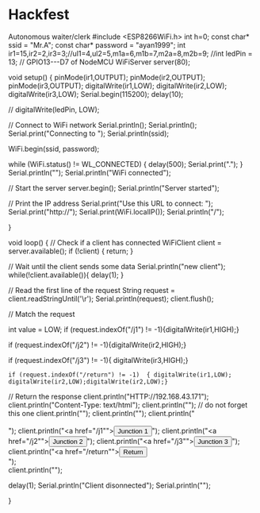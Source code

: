 # Hackfest
Autonomous waiter/clerk
#include <ESP8266WiFi.h>
 int h=0;
const char* ssid = "Mr.A";
const char* password = "ayan1999";
int ir1=15,ir2=2,ir3=3;//ul1=4,ul2=5,m1a=6,m1b=7,m2a=8,m2b=9;
//int ledPin = 13; // GPIO13---D7 of NodeMCU
WiFiServer server(80);
 
void setup() {
  pinMode(ir1,OUTPUT);
  pinMode(ir2,OUTPUT);
  pinMode(ir3,OUTPUT);
  digitalWrite(ir1,LOW);
  digitalWrite(ir2,LOW);
  digitalWrite(ir3,LOW);
  Serial.begin(115200);
  delay(10);
 
// digitalWrite(ledPin, LOW);
 
  // Connect to WiFi network
  Serial.println();
  Serial.println();
  Serial.print("Connecting to ");
  Serial.println(ssid);
 
  WiFi.begin(ssid, password);
 
  while (WiFi.status() != WL_CONNECTED) {
    delay(500);
    Serial.print(".");
  }
  Serial.println("");
  Serial.println("WiFi connected");
 
  // Start the server
  server.begin();
  Serial.println("Server started");
 
  // Print the IP address
  Serial.print("Use this URL to connect: ");
  Serial.print("http://");
  Serial.print(WiFi.localIP());
  Serial.println("/");
 
}
 
void loop() 
{
  // Check if a client has connected
  WiFiClient client = server.available();
  if (!client) {
    return;
  }
 
  // Wait until the client sends some data
  Serial.println("new client");
  while(!client.available()){
    delay(1);
  }
 
  // Read the first line of the request
  String request = client.readStringUntil('\r');
  Serial.println(request);
  client.flush();
 
  // Match the request
 
  int value = LOW;
  if (request.indexOf("/j1") != -1){digitalWrite(ir1,HIGH);}
    
 if (request.indexOf("/j2") != -1){digitalWrite(ir2,HIGH);}
   
   if (request.indexOf("/j3") != -1){
    digitalWrite(ir3,HIGH);}
    
    if (request.indexOf("/return") != -1)  { digitalWrite(ir1,LOW);
    digitalWrite(ir2,LOW);digitalWrite(ir2,LOW);}
    
  

  // Return the response
  client.println("HTTP://192.168.43.171");
  client.println("Content-Type: text/html");
  client.println(""); //  do not forget this one
  client.println("<!DOCTYPE HTML>");
  client.println("<html>");
  client.println("<br><br>");
  client.println("<a href=\"/j1\"\"><button>Junction 1 </button></a>");
  client.println("<a href=\"/j2\"\"><button>Junction 2 </button></a>");
  client.println("<a href=\"/j3\"\"><button>Junction 3 </button></a>");
  client.println("<a href=\"/return\"\"><button>Return </button></a><br />");    
  client.println("</html>");
 
  delay(1);
  Serial.println("Client disonnected");
  Serial.println("");
 
}

 
